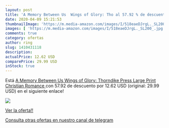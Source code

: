 ```yaml
---
layout: post
title: 'A Memory Between Us  Wings of Glory: Tho al 57.92 % de descuento'
date: 2020-04-09 15:21:53
thumbnailImage: 'https://m.media-amazon.com/images/I/518eaeDJrgL._SL200_.jpg'
images: [ 'https://m.media-amazon.com/images/I/518eaeDJrgL._SL200_.jpg' ]
comments: true
category: ofertas
author: ring
slug: 1410431118
description:
actualPrice: 12.62 USD
comparePrice: 29.99 USD
inStock: true
---
```


Está [A Memory Between Us  Wings of Glory: Thorndike Press Large Print Christian Romance ](https://www.amazon.com/dp/1410431118/?tag=redken08-20) con 57.92 de descuento por 12.62 USD (original: 29.99 USD) en el siguiente enlace!

[![](https://m.media-amazon.com/images/I/518eaeDJrgL._SL200_.jpg)](https://www.amazon.com/dp/1410431118/?tag=redken08-20)

[Ver la oferta!!](https://www.amazon.com/dp/1410431118/?tag=redken08-20)

[Consulta otras ofertas en nuestro canal de telegram](https://t.me/s/ofertas25)
